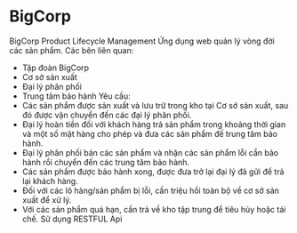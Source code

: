 # BigCorp
 BigCorp Product Lifecycle Management
 Ứng dụng web quản lý vòng đời các sản phẩm.
 Các bên liên quan:
 - Tập đoàn BigCorp
 - Cơ sở sản xuất
 - Đại lý phân phối
 - Trung tâm bảo hành
 Yêu cầu:
 - Các sản phẩm được sản xuất và lưu trữ trong kho tại Cơ sở sản xuất, sau đó được vận chuyển đến các đại lý phân phối.
 - Đại lý hoàn tiền đối với khách hàng trả sản phẩm trong khoảng thời gian và một số mặt hàng cho phép và đưa các sản phẩm đế trung tâm bảo hành.
 - Đại lý phân phối bán các sản phẩm và nhận các sản phẩm lỗi cần bảo hành rồi chuyển đến các trung tâm bảo hành.
 - Các sản phẩm được bảo hành xong, được đưa trở lại đại lý đã gửi để trả lại khách hàng.
 - Đối với các lô hàng/sản phẩm bị lỗi, cần triệu hồi toàn bộ về cơ sở sản xuất để xử lý.
 - Với các sản phẩm quá hạn, cần trả về kho tập trung để tiêu hủy hoặc tái chế.
 Sử dụng RESTFUL Api
